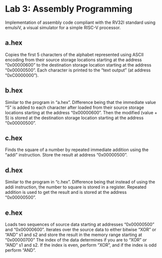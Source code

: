 ﻿# Lab 3: Assembly Programming

Implementation of assembly code compliant with the RV32I standard using emulsiV, a visual simulator for a
simple RISC-V processor. 

## a.hex
Copies the first 5 characters of the alphabet represented using ASCII encoding from their source storage locations starting at the address “0x00000600” to the destination storage location starting at the
address “0x00000500”. Each character is printed to the “text output” (at address “0xC0000000”).

## b.hex
Similar to the program in “a.hex”. Difference being that the immediate value “5” is added to each character after loaded from their source storage locations starting at the address “0x00000600”. Then the modified (value + 5) is stored at the destination storage location starting at the address “0x00000500”. 

## c.hex
Finds the square of a number by repeated immediate addition using the “addi” instruction. Store the result at address “0x00000500”.

## d.hex
Similar to the program in “c.hex”. Difference being that instead of using the addi instruction, the number to square is stored in a register. Repeated addition is used to get the result and is stored at the address “0x00000500”.

## e.hex
Loads two sequences of source data starting at addresses “0x00000500” and “0x00000600”. 
Iterates over the source data to either bitwise “XOR” or “AND”
s1 and s2 and store the result in the memory range starting at
“0x00000700”
The index of the data determines if you are to “XOR” or “AND” s1 and s2. If the index is even, perform “XOR”, and if the index is odd perform “AND”. 






